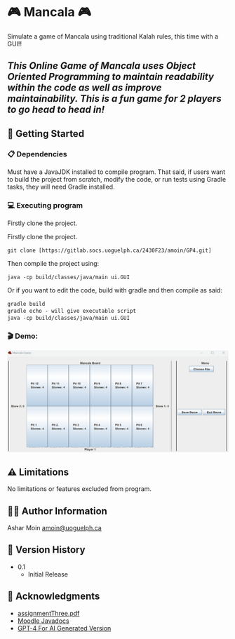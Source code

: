 # 🎮 Mancala 🎮
Simulate a game of Mancala using traditional Kalah rules, this time with a GUI!!

## *This Online Game of Mancala uses Object Oriented Programming to maintain readability within the code as well as improve maintainability. This is a fun game for 2 players to go head to head in!*

## 🚀 Getting Started
### 📋 Dependencies
Must have a JavaJDK installed to compile program. 
That said, if users want to build the project from scratch, modify the code, or run tests using Gradle tasks, they will need Gradle installed.

### 💻 Executing program
Firstly clone the project.

Firstly clone the project.
```
git clone [https://gitlab.socs.uoguelph.ca/2430F23/amoin/GP4.git]
```
Then compile the project using:
```
java -cp build/classes/java/main ui.GUI
```
Or if you want to edit the code, build with gradle and then compile as said: 
```
gradle build
gradle echo - will give executable script
java -cp build/classes/java/main ui.GUI
```
### 🎬 Demo:
![Mancala Demo Video](./MancalaDemo.gif)

## ⚠️ Limitations
No limitations or features excluded from program.

## 👨‍💻 Author Information
Ashar Moin
amoin@uoguelph.ca

## 📝 Version History
* 0.1
    * Initial Release

## 🙏 Acknowledgments
* [assignmentThree.pdf](https://moodle.socs.uoguelph.ca/pluginfile.php/67802/mod_assign/introattachment/0/assignmentThree.pdf?forcedownload=1)
* [Moodle Javadocs](https://moodle.socs.uoguelph.ca/pluginfile.php/67801/mod_assign/intro/javadocs.zip)
* [GPT-4 For AI Generated Version](https://chat.openai.com/)


